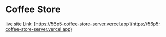 # Coffee Store

[live site](https://56p5-coffee-store-server.vercel.app) Link: [https://56p5-coffee-store-server.vercel.app](https://56p5-coffee-store-server.vercel.app)
